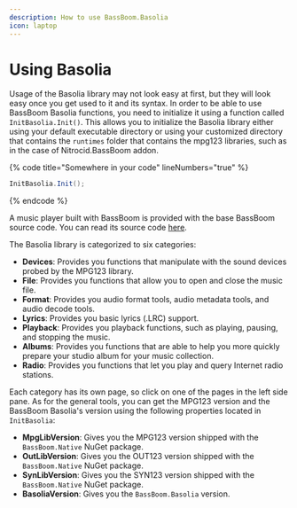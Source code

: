 ```yaml
---
description: How to use BassBoom.Basolia
icon: laptop
---
```


# Using Basolia

Usage of the Basolia library may not look easy at first, but they will look easy once you get used to it and its syntax. In order to be able to use BassBoom Basolia functions, you need to initialize it using a function called `InitBasolia.Init()`. This allows you to initialize the Basolia library either using your default executable directory or using your customized directory that contains the `runtimes` folder that contains the mpg123 libraries, such as in the case of Nitrocid.BassBoom addon.

{% code title="Somewhere in your code" lineNumbers="true" %}
```csharp
InitBasolia.Init();
```
{% endcode %}

A music player built with BassBoom is provided with the base BassBoom source code. You can read its source code [here](https://github.com/Aptivi/BassBoom/blob/main/BassBoom.Cli/CliBase/).

The Basolia library is categorized to six categories:

* **Devices**: Provides you functions that manipulate with the sound devices probed by the MPG123 library.
* **File**: Provides you functions that allow you to open and close the music file.
* **Format**: Provides you audio format tools, audio metadata tools, and audio decode tools.
* **Lyrics**: Provides you basic lyrics (.LRC) support.
* **Playback**: Provides you playback functions, such as playing, pausing, and stopping the music.
* **Albums**: Provides you functions that are able to help you more quickly prepare your studio album for your music collection.
* **Radio**: Provides you functions that let you play and query Internet radio stations.

Each category has its own page, so click on one of the pages in the left side pane. As for the general tools, you can get the MPG123 version and the BassBoom Basolia's version using the following properties located in `InitBasolia`:

* **MpgLibVersion**: Gives you the MPG123 version shipped with the `BassBoom.Native` NuGet package.
* **OutLibVersion**: Gives you the OUT123 version shipped with the `BassBoom.Native` NuGet package.
* **SynLibVersion**: Gives you the SYN123 version shipped with the `BassBoom.Native` NuGet package.
* **BasoliaVersion**: Gives you the `BassBoom.Basolia` version.
